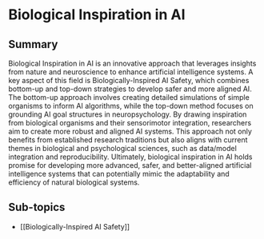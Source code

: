 # Biological Inspiration in AI

## Summary
Biological Inspiration in AI is an innovative approach that leverages insights from nature and neuroscience to enhance artificial intelligence systems. A key aspect of this field is Biologically-Inspired AI Safety, which combines bottom-up and top-down strategies to develop safer and more aligned AI. The bottom-up approach involves creating detailed simulations of simple organisms to inform AI algorithms, while the top-down method focuses on grounding AI goal structures in neuropsychology. By drawing inspiration from biological organisms and their sensorimotor integration, researchers aim to create more robust and aligned AI systems. This approach not only benefits from established research traditions but also aligns with current themes in biological and psychological sciences, such as data/model integration and reproducibility. Ultimately, biological inspiration in AI holds promise for developing more advanced, safer, and better-aligned artificial intelligence systems that can potentially mimic the adaptability and efficiency of natural biological systems.
## Sub-topics

- [[Biologically-Inspired AI Safety]]
